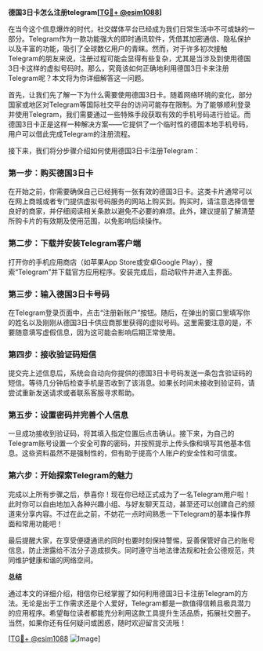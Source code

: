 **德国3日卡怎么注册telegram[[TG💪+ @esim1088](https://t.me/s/esim1088)]**

在当今这个信息爆炸的时代，社交媒体平台已经成为我们日常生活中不可或缺的一部分。Telegram作为一款功能强大的即时通讯软件，凭借其加密通信、隐私保护以及丰富的功能，吸引了全球数亿用户的青睐。然而，对于许多初次接触Telegram的朋友来说，注册过程可能会显得有些复杂，尤其是当涉及到使用德国3日卡这样的虚拟号码时。那么，究竟该如何正确地利用德国3日卡来注册Telegram呢？本文将为你详细解答这一问题。

首先，让我们先了解一下为什么需要使用德国3日卡。随着网络环境的变化，部分国家或地区对Telegram等国际社交平台的访问可能存在限制。为了能够顺利登录并使用Telegram，我们需要通过一些特殊手段获取有效的手机号码进行验证。而德国3日卡正是这样一种解决方案——它提供了一个临时性的德国本地手机号码，用户可以借此完成Telegram的注册流程。

接下来，我们将分步骤介绍如何使用德国3日卡注册Telegram：

### 第一步：购买德国3日卡

在开始之前，你需要确保自己已经拥有一张有效的德国3日卡。这类卡片通常可以在网上商城或者专门提供虚拟号码服务的网站上购买到。购买时，请注意选择信誉良好的商家，并仔细阅读相关条款以避免不必要的麻烦。此外，建议提前了解清楚所购卡片的有效期及使用范围，以免影响后续操作。

### 第二步：下载并安装Telegram客户端

打开你的手机应用商店（如苹果App Store或安卓Google Play），搜索“Telegram”并下载官方应用程序。安装完成后，启动软件并进入主界面。

### 第三步：输入德国3日卡号码

在Telegram登录页面中，点击“注册新账户”按钮。随后，在弹出的窗口里填写你的姓名以及刚刚从德国3日卡供应商那里获得的虚拟号码。这里需要注意的是，不要随意填写虚假信息，因为这可能会影响后期正常使用。

### 第四步：接收验证码短信

提交完上述信息后，系统会自动向你提供的德国3日卡号码发送一条包含验证码的短信。等待几分钟后检查手机是否收到了该消息。如果长时间未接收到验证码，请尝试重新发送请求或者联系客服寻求帮助。

### 第五步：设置密码并完善个人信息

一旦成功接收到验证码，将其填入指定位置后点击确认。接下来，为自己的Telegram账号设置一个安全可靠的密码，并按照提示上传头像和填写其他基本信息。这些资料虽然不是强制性的，但有助于提高个人账户的安全性和可信度。

### 第六步：开始探索Telegram的魅力

完成以上所有步骤之后，恭喜你！现在你已经正式成为了一名Telegram用户啦！此时你可以自由地加入各种兴趣小组、与好友聊天互动，甚至还可以创建自己的频道来分享内容。不过在此之前，不妨花一点时间熟悉一下Telegram的基本操作界面和常用功能吧！

最后提醒大家，在享受便捷通讯的同时也要时刻保持警惕，妥善保管好自己的账号信息，防止泄露给不法分子造成损失。同时遵守当地法律法规和社会公德规范，共同维护健康和谐的网络空间。

**总结**

通过本文的详细介绍，相信你已经掌握了如何利用德国3日卡注册Telegram的方法。无论是出于工作需求还是个人爱好，Telegram都是一款值得信赖且极具潜力的应用程序。希望每位读者都能充分利用这款工具提升生活品质，拓展社交圈子。当然，如果你还有任何疑问或困惑，随时欢迎留言交流哦！

[[TG💪+ @esim1088](https://t.me/s/esim1088) ![Image](https://i.postimg.cc/4NQfJmqS/Snipaste-2025-05-13-00-14-12.png)]